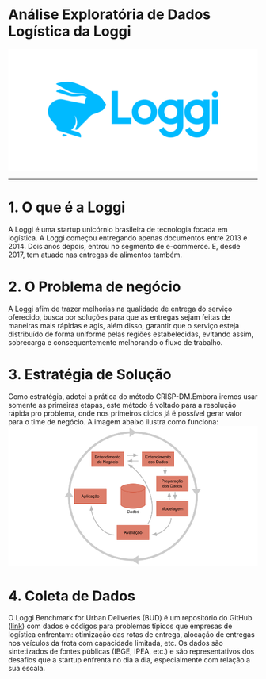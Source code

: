 # Análise Exploratória de Dados Logística da Loggi


![alt text](https://github.com/kedimo-cd/Analise_Logistica_da_loggi/blob/main/img/Loggi.png)
*******
# 1. O que é a Loggi

A Loggi é uma startup unicórnio brasileira de tecnologia focada em logística. A Loggi começou entregando apenas documentos entre 2013 e 2014. Dois anos depois, entrou no segmento de e-commerce. E, desde 2017, tem atuado nas entregas de alimentos também.


# 2. O Problema de negócio

 A Loggi afim de trazer melhorias na qualidade de entrega do serviço oferecido, busca por soluções para que as entregas sejam feitas de maneiras mais rápidas e agis, além disso, garantir que o serviço esteja distribuído de forma uniforme pelas regiões estabelecidas, evitando assim, sobrecarga e consequentemente melhorando o fluxo de trabalho.
 
# 3. Estratégia de Solução
 Como estratégia, adotei a prática do método CRISP-DM.Embora iremos usar somente as primeiras etapas, este método é voltado para a resolução rápida pro problema, onde nos primeiros ciclos já é possível gerar valor para o time de negócio. 
 A imagem abaixo ilustra como funciona:
![alt text](https://github.com/kedimo-cd/Analise_Logistica_da_loggi/blob/main/img/CRISP-DM.png)

# 4. Coleta de Dados

O Loggi Benchmark for Urban Deliveries (BUD) é um repositório do GitHub ([link](https://github.com/loggi/loggibud)) com dados e códigos para problemas típicos que empresas de logística enfrentam: otimização das rotas de entrega, alocação de entregas nos veículos da frota com capacidade limitada, etc. Os dados são sintetizados de fontes públicas (IBGE, IPEA, etc.) e são representativos dos desafios que a startup enfrenta no dia a dia, especialmente com relação a sua escala. 

